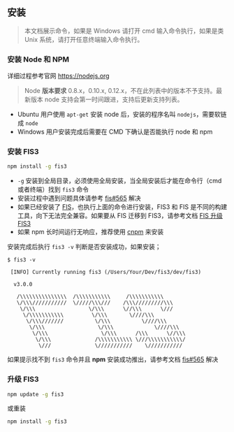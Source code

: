 ## 安装

> 本文档展示命令，如果是 Windows 请打开 cmd 输入命令执行，如果是类 Unix 系统，请打开任意终端输入命令执行。

### 安装 Node 和 NPM

详细过程参考官网 https://nodejs.org

> Node **版本要求** 0.8.x，0.10.x, 0.12.x，不在此列表中的版本不予支持。最新版本 node 支持会第一时间跟进，支持后更新支持列表。

- Ubuntu 用户使用 `apt-get` 安装 node 后，安装的程序名叫 `nodejs`，需要软链成 `node`
- Windows 用户安装完成后需要在 CMD 下确认是否能执行 node 和 npm

### 安装 FIS3

```bash
npm install -g fis3
```

- `-g` 安装到全局目录，必须使用全局安装，当全局安装后才能在命令行（cmd或者终端）找到 `fis3` 命令
- 安装过程中遇到问题具体请参考 [fis#565](https://github.com/fex-team/fis/issues/565) 解决
- 如果已经安装了 [FIS](https://github.com/fex-team/fis)，也执行上面的命令进行安装，FIS3 和 FIS 是不同的构建工具，向下无法完全兼容。如果要从 FIS 迁移到 FIS3，请参考文档 [FIS 升级 FIS3](../fis2-to-fis3.md) 
- 如果 npm 长时间运行无响应，推荐使用 [cnpm](http://npm.taobao.org/) 来安装

安装完成后执行 `fis3 -v` 判断是否安装成功，如果安装；

```
$ fis3 -v

 [INFO] Currently running fis3 (/Users/Your/Dev/fis3/dev/fis3)

  v3.0.0

   /\\\\\\\\\\\\\\\  /\\\\\\\\\\\     /\\\\\\\\\\\
   \/\\\///////////  \/////\\\///    /\\\/////////\\\
    \/\\\                 \/\\\      \//\\\      \///
     \/\\\\\\\\\\\         \/\\\       \////\\\
      \/\\\///////          \/\\\          \////\\\
       \/\\\                 \/\\\             \////\\\
        \/\\\                 \/\\\      /\\\      \//\\\
         \/\\\              /\\\\\\\\\\\ \///\\\\\\\\\\\/
          \///              \///////////    \///////////
```

如果提示找不到 `fis3` 命令并且 **npm** 安装成功推出，请参考文档 [fis#565](https://github.com/fex-team/fis/issues/565) 解决

### 升级 FIS3

```bash
npm update -g fis3
```
或重装

```bash
npm install -g fis3
```

